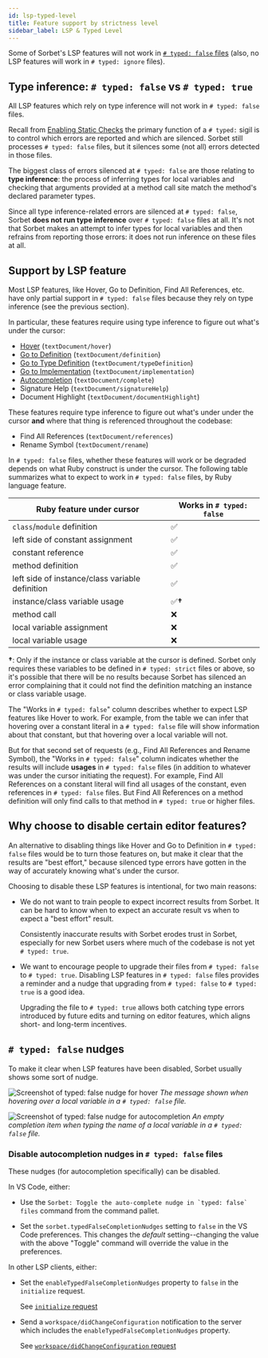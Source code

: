 ```yaml
---
id: lsp-typed-level
title: Feature support by strictness level
sidebar_label: LSP & Typed Level
---
```


Some of Sorbet's LSP features will not work in [`# typed: false` files] (also, no LSP features will work in `# typed: ignore` files).

[`# typed: false` files]: static.md

## Type inference: `# typed: false` vs `# typed: true`

All LSP features which rely on type inference will not work in `# typed: false` files.

Recall from [Enabling Static Checks](static.md) the primary function of a `# typed:` sigil is to control which errors are reported and which are silenced. Sorbet still processes `# typed: false` files, but it silences some (not all) errors detected in those files.

The biggest class of errors silenced at `# typed: false` are those relating to **type inference**: the process of inferring types for local variables and checking that arguments provided at a method call site match the method's declared parameter types.

Since all type inference-related errors are silenced at `# typed: false`, Sorbet **does not run type inference** over `# typed: false` files at all. It's not that Sorbet makes an attempt to infer types for local variables and then refrains from reporting those errors: it does not run inference on these files at all.

## Support by LSP feature

Most LSP features, like Hover, Go to Definition, Find All References, etc. have only partial support in `# typed: false` files because they rely on type inference (see the previous section).

In particular, these features require using type inference to figure out what's under the cursor:

<!-- TODO(jez) Should we have links to these LSP features eventually? -->

- [Hover](hover.md) (`textDocument/hover`)
- [Go to Definition](go-to-def.md) (`textDocument/definition`)
- [Go to Type Definition](go-to-def.md#definition-vs-type-definition) (`textDocument/typeDefinition`)
- [Go to Implementation](go-to-def.md#go-to-implementations--find-all-implementations) (`textDocument/implementation`)
- [Autocompletion](autocompletion.md) (`textDocument/complete`)
- Signature Help (`textDocument/signatureHelp`)
- Document Highlight (`textDocument/documentHighlight`)

These features require type inference to figure out what's under under the cursor **and** where that thing is referenced throughout the codebase:

- Find All References (`textDocument/references`)
- Rename Symbol (`textDocument/rename`)

In `# typed: false` files, whether these features will work or be degraded depends on what Ruby construct is under the cursor. The following table summarizes what to expect to work in `# typed: false` files, by Ruby language feature.

| Ruby feature under cursor                       | Works in `# typed: false` |
| ----------------------------------------------- | ------------------------- |
| `class`/`module` definition                     | ✅                        |
| left side of constant assignment                | ✅                        |
| constant reference                              | ✅                        |
| method definition                               | ✅                        |
| left side of instance/class variable definition | ✅                        |
| instance/class variable usage                   | ✅**†**                   |
| method call                                     | ❌                        |
| local variable assignment                       | ❌                        |
| local variable usage                            | ❌                        |

**†**: Only if the instance or class variable at the cursor is defined. Sorbet only requires these variables to be defined in `# typed: strict` files or above, so it's possible that there will be no results because Sorbet has silenced an error complaining that it could not find the definition matching an instance or class variable usage.

The "Works in `# typed: false`" column describes whether to expect LSP features like Hover to work. For example, from the table we can infer that hovering over a constant literal in a `# typed: false` file will show information about that constant, but that hovering over a local variable will not.

But for that second set of requests (e.g., Find All References and Rename Symbol), the "Works in `# typed: false`" column indicates whether the results will include **usages** in `# typed: false` files (in addition to whatever was under the cursor initiating the request). For example, Find All References on a constant literal will find all usages of the constant, even references in `# typed: false` files. But Find All References on a method definition will only find calls to that method in `# typed: true` or higher files.

## Why choose to disable certain editor features?

An alternative to disabling things like Hover and Go to Definition in `# typed: false` files would be to turn those features on, but make it clear that the results are "best effort," because silenced type errors have gotten in the way of accurately knowing what's under the cursor.

Choosing to disable these LSP features is intentional, for two main reasons:

- We do not want to train people to expect incorrect results from Sorbet. It can be hard to know when to expect an accurate result vs when to expect a "best effort" result.

  Consistently inaccurate results with Sorbet erodes trust in Sorbet, especially for new Sorbet users where much of the codebase is not yet `# typed: true`.

- We want to encourage people to upgrade their files from `# typed: false` to `# typed: true`. Disabling LSP features in `# typed: false` files provides a reminder and a nudge that upgrading from `# typed: false` to `# typed: true` is a good idea.

  Upgrading the file to `# typed: true` allows both catching type errors introduced by future edits and turning on editor features, which aligns short- and long-term incentives.

## `# typed: false` nudges

To make it clear when LSP features have been disabled, Sorbet usually shows some sort of nudge.

![Screenshot of typed: false nudge for hover](/img/lsp/hover-typed-false.png) _The message shown when hovering over a local variable in a `# typed: false` file._

![Screenshot of typed: false nudge for autocompletion](/img/lsp/typed-false-nudge.png) _An empty completion item when typing the name of a local variable in a `# typed: false` file._

### Disable autocompletion nudges in `# typed: false` files

These nudges (for autocompletion specifically) can be disabled.

In VS Code, either:

- Use the `` Sorbet: Toggle the auto-complete nudge in `typed: false` files `` command from the command pallet.

- Set the `sorbet.typedFalseCompletionNudges` setting to `false` in the VS Code preferences. This changes the _default_ setting--changing the value with the above "Toggle" command will override the value in the preferences.

In other LSP clients, either:

- Set the `enableTypedFalseCompletionNudges` property to `false` in the `initialize` request.

  See [`initialize` request](lsp.md#initialize-request)

- Send a `workspace/didChangeConfiguration` notification to the server which includes the `enableTypedFalseCompletionNudges` property.

  See [`workspace/didChangeConfiguration` request](lsp.md#workspacedidchangeconfiguration-notification)
